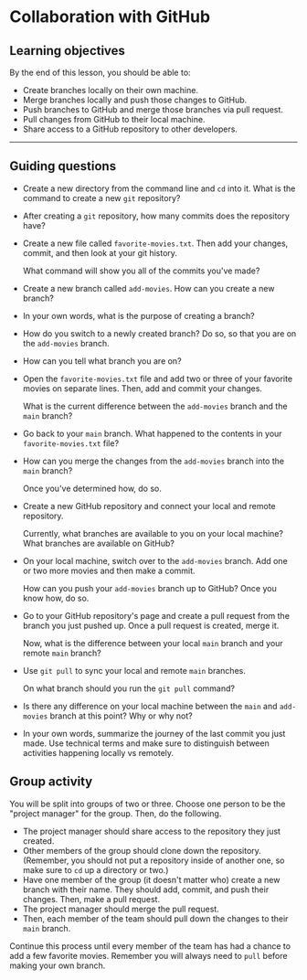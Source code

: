 # Collaboration with GitHub

## Learning objectives

By the end of this lesson, you should be able to:

- Create branches locally on their own machine.
- Merge branches locally and push those changes to GitHub.
- Push branches to GitHub and merge those branches via pull request.
- Pull changes from GitHub to their local machine.
- Share access to a GitHub repository to other developers.

---

## Guiding questions

- Create a new directory from the command line and `cd` into it. What is the command to create a new `git` repository?

- After creating a `git` repository, how many commits does the repository have?

- Create a new file called `favorite-movies.txt`. Then add your changes, commit, and then look at your git history.

  What command will show you all of the commits you've made?

- Create a new branch called `add-movies`. How can you create a new branch?

- In your own words, what is the purpose of creating a branch?

- How do you switch to a newly created branch? Do so, so that you are on the `add-movies` branch.

- How can you tell what branch you are on?

- Open the `favorite-movies.txt` file and add two or three of your favorite movies on separate lines. Then, add and commit your changes.

  What is the current difference between the `add-movies` branch and the `main` branch?

- Go back to your `main` branch. What happened to the contents in your `favorite-movies.txt` file?

- How can you merge the changes from the `add-movies` branch into the `main` branch?

  Once you've determined how, do so.

- Create a new GitHub repository and connect your local and remote repository.

  Currently, what branches are available to you on your local machine? What branches are available on GitHub?

- On your local machine, switch over to the `add-movies` branch. Add one or two more movies and then make a commit.

  How can you push your `add-movies` branch up to GitHub? Once you know how, do so.

- Go to your GitHub repository's page and create a pull request from the branch you just pushed up. Once a pull request is created, merge it.

  Now, what is the difference between your local `main` branch and your remote `main` branch?

- Use `git pull` to sync your local and remote `main` branches.

  On what branch should you run the `git pull` command?

- Is there any difference on your local machine between the `main` and `add-movies` branch at this point? Why or why not?

- In your own words, summarize the journey of the last commit you just made. Use technical terms and make sure to distinguish between activities happening locally vs remotely.

## Group activity

You will be split into groups of two or three. Choose one person to be the "project manager" for the group. Then, do the following.

- The project manager should share access to the repository they just created.
- Other members of the group should clone down the repository. (Remember, you should not put a repository inside of another one, so make sure to `cd` up a directory or two.)
- Have one member of the group (it doesn't matter who) create a new branch with their name. They should add, commit, and push their changes. Then, make a pull request.
- The project manager should merge the pull request.
- Then, each member of the team should pull down the changes to their `main` branch.

Continue this process until every member of the team has had a chance to add a few favorite movies. Remember you will always need to `pull` before making your own branch.
